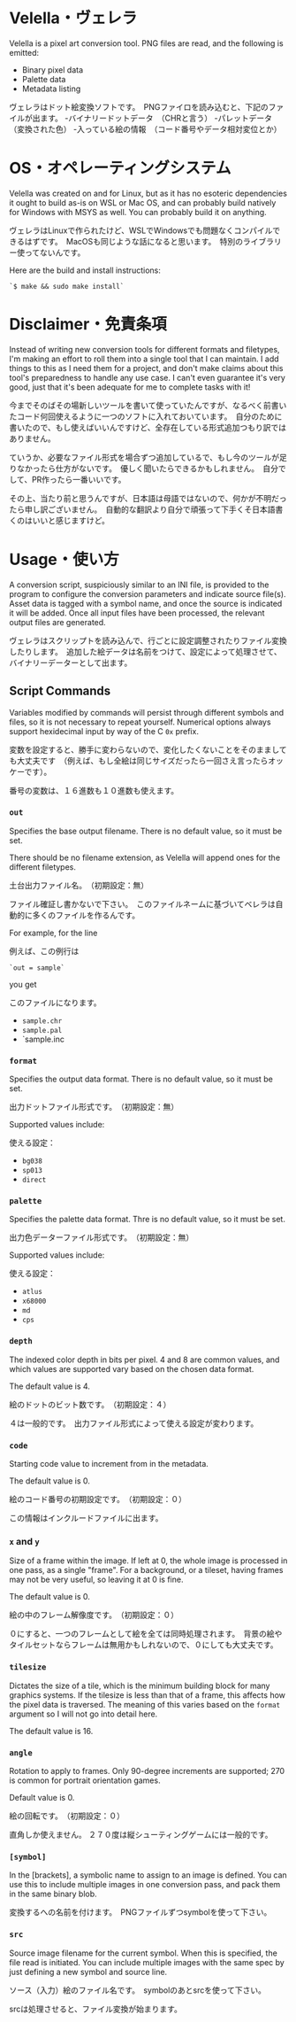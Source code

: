 # Velella・ヴェレラ

Velella is a pixel art conversion tool. PNG files are read, and the following is emitted:

- Binary pixel data
- Palette data
- Metadata listing

ヴェレラはドット絵変換ソフトです。　PNGファイロを読み込むと、下記のファイルが出ます。
-バイナリードットデータ　（CHRと言う）
-パレットデータ　（変換された色）
-入っている絵の情報　（コード番号やデータ相対変位とか）

# OS・オペレーティングシステム

Velella was created on and for Linux, but as it has no esoteric dependencies it ought to build as-is on WSL or Mac OS, and can probably build natively for Windows with MSYS as well. You can probably build it on anything.

ヴェレラはLinuxで作られたけど、WSLでWindowsでも問題なくコンパイルできるはずです。　MacOSも同じような話になると思います。　特別のライブラリー使ってないんです。

Here are the build and install instructions:

	`$ make && sudo make install`

# Disclaimer・免責条項

Instead of writing new conversion tools for different formats and filetypes, I'm making an effort to roll them into a single tool that I can maintain. I add things to this as I need them for a project, and don't make claims about this tool's preparedness to handle any use case. I can't even guarantee it's very good, just that it's been adequate for me to complete tasks with it!

今までそのばその場新しいツールを書いて使っていたんですが、なるべく前書いたコード何回使えるように一つのソフトに入れておいています。　自分のために書いたので、もし使えばいいんですけど、全存在している形式追加つもり訳ではありません。

ていうか、必要なファイル形式を場合ずつ追加しているで、もし今のツールが足りなかったら仕方がないです。　優しく聞いたらできるかもしれません。　自分でして、PR作ったら一番いいです。


その上、当たり前と思うんですが、日本語は母語ではないので、何かが不明だったら申し訳ございません。　自動的な翻訳より自分で頑張って下手くそ日本語書くのはいいと感じますけど。

# Usage・使い方

A conversion script, suspiciously similar to an INI file, is provided to the program to configure the conversion parameters and indicate source file(s). Asset data is tagged with a symbol name, and once the source is indicated it will be added. Once all input files have been processed, the relevant output files are generated.

ヴェレラはスクリップトを読み込んで、行ごとに設定調整されたりファイル変換したりします。　追加した絵データは名前をつけて、設定によって処理させて、バイナリーデーターとして出ます。

## Script Commands

Variables modified by commands will persist through different symbols and files, so it is not necessary to repeat yourself. Numerical options always support hexidecimal input by way of the C `0x` prefix.

変数を設定すると、勝手に変わらないので、変化したくないことをそのまましても大丈夫です　（例えば、もし全絵は同じサイズだったら一回さえ言ったらオッケーです）。

番号の変数は、１６進数も１０進数も使えます。

### `out`
Specifies the base output filename. There is no default value, so it must be set.

There should be no filename extension, as Velella will append ones for the different filetypes.

土台出力ファイル名。　（初期設定：無）

ファイル確証し書かないで下さい。　このファイルネームに基づいてベレラは自動的に多くのファイルを作るんです。

For example, for the line

例えば、この例行は


    `out = sample`


you get

このファイルになります。

- `sample.chr`
- `sample.pal`
- `sample.inc 


### `format`
Specifies the output data format. There is no default value, so it must be set.

出力ドットファイル形式です。　（初期設定：無）

Supported values include:

使える設定：

- `bg038`
- `sp013`
- `direct`


### `palette`
Specifies the palette data format. Thre is no default value, so it must be set.

出力色データーファイル形式です。　（初期設定：無）

Supported values include:

使える設定：

- `atlus`
- `x68000`
- `md`
- `cps`


### `depth`
The indexed color depth in bits per pixel. 4 and 8 are common values, and which values are supported vary based on the chosen data format.

The default value is 4.

絵のドットのビット数です。　（初期設定：４）

４は一般的です。　出力ファイル形式によって使える設定が変わります。



### `code`
Starting code value to increment from in the metadata.

The default value is 0.

絵のコード番号の初期設定です。　（初期設定：０）

この情報はインクルードファイルに出ます。


### `x` and `y`
Size of a frame within the image. If left at 0, the whole image is processed in one pass, as a single "frame". For a background, or a tileset, having frames may not be very useful, so leaving it at 0 is fine.

The default value is 0.

絵の中のフレーム解像度です。　（初期設定：０）

０にすると、一つのフレームとして絵を全ては同時処理されます。　背景の絵やタイルセットならフレームは無用かもしれないので、０にしても大丈夫です。


### `tilesize`
Dictates the size of a tile, which is the minimum building block for many graphics systems. If the tilesize is less than that of a frame, this affects how the pixel data is traversed. The meaning of this varies based on the `format` argument so I will not go into detail here.

The default value is 16.


### `angle`
Rotation to apply to frames. Only 90-degree increments are supported; 270 is common for portrait orientation games.

Default value is 0.

絵の回転です。　（初期設定：０）

直角しか使えません。 ２７０度は縦シューティングゲームには一般的です。


### `[symbol]`
In the [brackets], a symbolic name to assign to an image is defined. You can use this to include multiple images in one conversion pass, and pack them in the same binary blob.

変換するへの名前を付けます。　PNGファイルずつsymbolを使って下さい。


### `src`
Source image filename for the current symbol. When this is specified, the file read is initiated. You can include multiple images with the same spec by just defining a new symbol and source line.

ソース（入力）絵のファイル名です。　symbolのあとsrcを使って下さい。

srcは処理させると、ファイル変換が始まります。
